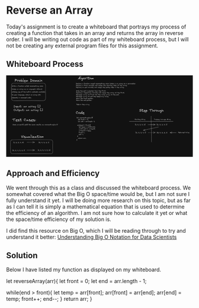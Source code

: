 # Reverse an Array
<!-- Short summary of the challenge -->

Today's assignment is to create a whiteboard that portrays my process of creating a function that takes in an array and returns the array in reverse order. I will be writing out code as part of my whiteboard process, but I will not be creating any external program files for this assignment.

## Whiteboard Process
<!-- Embedded whiteboard image -->
![Whiteboard](javascript/code-challenges/array-reverse/assets/codeChallenge1Whiteboard.png)

## Approach and Efficiency
<!-- What approach did you take? Why? What is the Big O space/time for this approach? -->
We went through this as a class and discussed the whiteboard process. We somewhat covered what the Big O space/time would be, but I am not sure I fully understand it yet. I will be doing more research on this topic, but as far as I can tell it is simply a mathematical equation that is used to determine the efficiency of an algorithm. I am not sure how to calculate it yet or what the space/time efficiency of my solution is.

I did find this resource on Big O, which I will be reading through to try and understand it better: [Understanding Big O Notation for Data Scientists](https://towardsdatascience.com/understanding-big-o-notation-for-data-scientists-b892bc00e1e8)

## Solution
<!-- Show how to run your code, and examples of it in action -->

Below I have listed my function as displayed on my whiteboard.

let reverseArray(arr){
  let front = 0;
  let end = arr.length - 1;

  while(end > front){
    let temp = arr[front];
    arr[front] = arr[end];
    arr[end] = temp;
    front++;
    end--;
  }
  return arr;
}
